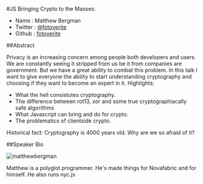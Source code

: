 #JS Bringing Crypto to the Masses.

* Name      : Matthew Bergman
* Twitter   : [@fotoverite][]
* Github    : [fotoverite][]

##Abstract

Privacy is an increasing concern among people both developers and users. We are constantly seeing it stripped from us be it from companies are government. But we have a great ability to combat this problem. In this talk I want to give everyone the ability to start understanding cryptography and choosing if they want to become an expert in it. Highlights:

 * What the hell consistutes cryptography.
 * The difference between rot13, xor and some true cryptographiacally safe algorithms
 * What Javascript can bring and do for crypto.
 * The problematics of clientside crypto.

Historical fact: Cryptography is 4000 years old. Why are we so afraid of it?

##Speaker Bio

![matthewbergman](https://raw.github.com/cascadiajs/2013.cascadiajs.com/master/images/matthew_bergman.jpg)

Matthew is a polyglot programmer. He's made things for Novafabric and for himself. He also runs nyc.js

[@fotoverite]:http://twitter.com/fotoverite
[fotoverite]:http://github.com/fotoverite
